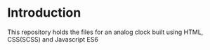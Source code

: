 # Introduction
This repository holds the files for an analog clock built using HTML, CSS(SCSS) and Javascript ES6
